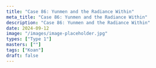 ```yaml
---
title: "Case 86: Yunmen and the Radiance Within"
meta_title: "Case 86: Yunmen and the Radiance Within"
description: "Case 86: Yunmen and the Radiance Within"
date: 2024-09-12
image: "/images/image-placeholder.jpg"
types: ["Type 1"]
masters: [""]
tags: ["Koan"]
draft: false
---
```


